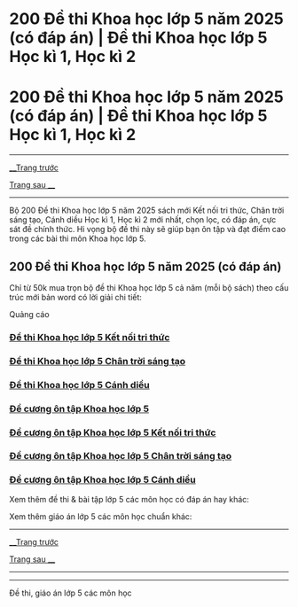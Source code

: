 # 200 Đề thi Khoa học lớp 5 năm 2025 (có đáp án) | Đề thi Khoa học lớp 5 Học kì 1, Học kì 2

# 200 Đề thi Khoa học lớp 5 năm 2025 (có đáp án) | Đề thi Khoa học lớp 5 Học kì 1, Học kì 2

* * *

[__Trang trước](https://vietjack.com/de-kiem-tra-lop-5/index.jsp)

[Trang sau __](https://vietjack.com/de-kiem-tra-lop-5/de-thi-khoa-hoc-lop-5-giua-ki-1-ket-noi-tri-thuc.jsp)

* * *

Bộ 200 Đề thi Khoa học lớp 5 năm 2025 sách mới Kết nối tri thức, Chân trời sáng tạo, Cánh diều Học kì 1, Học kì 2 mới nhất, chọn lọc, có đáp án, cực sát đề chính thức. Hi vọng bộ đề thi này sẽ giúp bạn ôn tập và đạt điểm cao trong các bài thi môn Khoa học lớp 5.

## 200 Đề thi Khoa học lớp 5 năm 2025 (có đáp án)

Chỉ từ 50k mua trọn bộ đề thi Khoa học lớp 5 cả năm (mỗi bộ sách) theo cấu trúc mới bản word có lời giải chi tiết:

Quảng cáo

### [**Đề thi Khoa học lớp 5 Kết nối tri thức**](https://vietjack.com/de-kiem-tra-lop-5/de-thi-khoa-hoc-lop-5-ket-noi-tri-thuc.jsp)

### [**Đề thi Khoa học lớp 5 Chân trời sáng tạo**](https://vietjack.com/de-kiem-tra-lop-5/de-thi-khoa-hoc-lop-5-chan-troi-sang-tao.jsp)

### [**Đề thi Khoa học lớp 5 Cánh diều**](https://vietjack.com/de-kiem-tra-lop-5/de-thi-khoa-hoc-lop-5-canh-dieu.jsp)

### [**Đề cương ôn tập Khoa học lớp 5**](https://vietjack.com/de-kiem-tra-lop-5/de-cuong-on-tap-khoa-hoc-lop-5.jsp)

### [**Đề cương ôn tập Khoa học lớp 5 Kết nối tri thức**](https://vietjack.com/de-kiem-tra-lop-5/de-cuong-khoa-hoc-lop-5-ket-noi-tri-thuc.jsp)

### [**Đề cương ôn tập Khoa học lớp 5 Chân trời sáng tạo**](https://vietjack.com/de-kiem-tra-lop-5/de-cuong-khoa-hoc-lop-5-chan-troi-sang-tao.jsp)

### [**Đề cương ôn tập Khoa học lớp 5 Cánh diều**](https://vietjack.com/de-kiem-tra-lop-5/de-cuong-khoa-hoc-lop-5-canh-dieu.jsp)

Xem thêm đề thi & bài tập lớp 5 các môn học có đáp án hay khác:

Xem thêm giáo án lớp 5 các môn học chuẩn khác:

* * *

[__Trang trước](https://vietjack.com/de-kiem-tra-lop-5/index.jsp)

[Trang sau __](https://vietjack.com/de-kiem-tra-lop-5/de-thi-khoa-hoc-lop-5-giua-ki-1-ket-noi-tri-thuc.jsp)

* * *

* * *

Đề thi, giáo án lớp 5 các môn học
